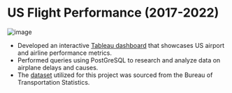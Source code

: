 # US Flight Performance (2017-2022)

![image](https://user-images.githubusercontent.com/50200083/222885249-965b9e71-f20e-45c0-b3f6-7b12b7d42e5c.png)
- Developed an interactive [Tableau dashboard](https://public.tableau.com/app/profile/jing3638/viz/USFlightPerformance2017-2022/USFLIGHTPERFORMANCE) that showcases US airport and airline performance metrics.
- Performed queries using PostGreSQL to research and analyze data on airplane delays and causes.
- The [dataset](https://www.transtats.bts.gov/OT_Delay/ot_delaycause1.asp?6B2r=FE&20=E) utilized for this project was sourced from the Bureau of Transportation Statistics.
